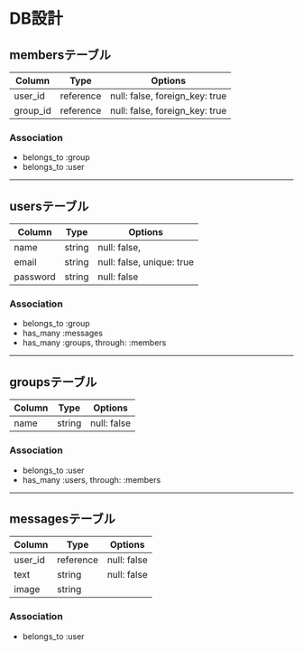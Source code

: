 # DB設計

## membersテーブル
<!-- 中間テーブル -->

| Column   | Type      | Options                        |
| -------- | --------- | ------------------------------ |
| user_id  | reference | null: false, foreign_key: true |
| group_id | reference | null: false, foreign_key: true |

### Association
- belongs_to :group
- belongs_to :user

---

## usersテーブル

| Column   | Type   | Options                   |
| -------- | ------ | ------------------------- |
| name     | string | null: false,              |
| email    | string | null: false, unique: true |
| password | string | null: false               |

### Association
- belongs_to :group
- has_many :messages
- has_many :groups, through: :members

---

## groupsテーブル

| Column | Type   | Options     |
| ------ | ------ | ----------- |
| name   | string | null: false |

### Association
- belongs_to :user
- has_many :users, through: :members

---

## messagesテーブル

| Column  | Type      | Options     |
| ------- | --------- | ----------- |
| user_id | reference | null: false |
| text    | string    | null: false |
| image   | string    |             |

### Association
- belongs_to :user
